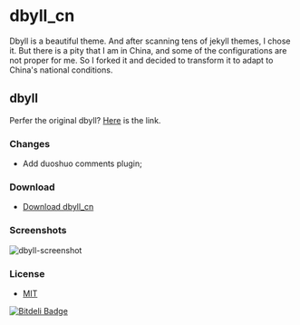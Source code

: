 dbyll_cn
=====

Dbyll is a beautiful theme. And after scanning tens of jekyll themes, I chose it.
But there is a pity that I am in China, and some of the configurations are not proper for me.
So I forked it and decided to transform it to adapt to China's national conditions.

## dbyll
Perfer the original dbyll? [Here](https://github.com/dbtek/dbyll) is the link. 

### Changes
* Add duoshuo comments plugin;

### Download
* [Download dbyll_cn](https://github.com/Chievent/dbyll_cn/archive/master.zip)

### Screenshots

![dbyll-screenshot](	assets/media/dbyll-ss.png)

### License
- [MIT](http://opensource.org/licenses/MIT)


[![Bitdeli Badge](https://d2weczhvl823v0.cloudfront.net/Chievent/dbyll_cn/trend.png)](https://bitdeli.com/free "Bitdeli Badge")